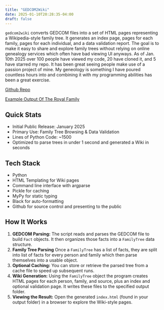 ```yaml
---
title: "GEDCOM2Wiki"
date: 2025-01-10T20:28:35-04:00
draft: false
---
```


`gedcom2wiki` converts GEDCOM files into a set of HTML pages representing a Wikipedia-style family tree. It generates an index page, pages for each family, pages for each individual, and a data validation report. The goal is to make it easy to share and explore family trees without relying on online genealogy services which often have bad viewing UI anyways. <!--more--> As of Jan. 10th 2025 over 100 people have viewed my code, 20 have cloned it, and 5 have starred my repo. It has been great seeing people make use of a passion project of mine. My geneology is something I have poured countless hours into and combining it with my programming abilities has been a great exercise. 

[Github Repo](https://github.com/nkwade/gedcom2wiki)

[Example Output Of The Royal Family](/royaltreewiki/index.html)

## Quick Stats
- Initial Public Release: January 2025
- Primary Use: Family Tree Browsing & Data Validation
- Lines of Python Code: ~1500
- Optimized to parse trees in under 1 second and generated a Wiki in seconds


## Tech Stack
- Python  
- HTML Templating for Wiki pages  
- Command line interface with argparse  
- Pickle for caching
- MyPy for static typing
- Black for auto-formatting
- Github for source control and presenting to the public

## How It Works
1. **GEDCOM Parsing:** The script reads and parses the GEDCOM file to build `Fact` objects. It then organizes those facts into a `FamilyTree` data structure.  
2. **Family Tree Parsing** Once a `FamilyTree` has a list of facts, they are split into list of facts for every person and family which then parse themselves into a usable object. 
2. **Optional Caching:** You can store or retrieve the parsed tree from a cache file to speed up subsequent runs.  
3. **Wiki Generation:** Using the `FamilyTree` object the program creates HTML pages for each person, family, and source, plus an index and optional validation page. It writes these files to the specified output folder.  
4. **Viewing the Result:** Open the generated `index.html` (found in your output folder) in a browser to explore the Wiki-style pages.  

